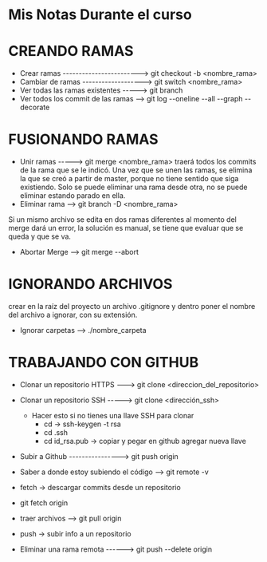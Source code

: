 # Mis Notas Durante el curso

# CREANDO RAMAS

- Crear ramas ------------------------> git checkout -b <nombre_rama> 
- Cambiar de ramas -------------------> git switch <nombre_rama>
- Ver todas las ramas existentes -----> git branch
- Ver todos los commit de las ramas --> git log --oneline --all --graph --decorate

# FUSIONANDO RAMAS

- Unir ramas -----> git merge <nombre_rama>
traerá todos los commits de la rama que se le indicó.
Una vez que se unen las ramas, se elimina la que se creó a partir de master, porque no tiene sentido que siga existiendo.
Solo se puede eliminar una rama desde otra, no se puede eliminar estando parado en ella.
- Eliminar rama --> git branch -D <nombre_rama>

Si un mismo archivo se edita en dos ramas diferentes al momento del merge dará un error, la solución es manual, se tiene que evaluar que se queda y que se va.
- Abortar Merge --> git merge --abort

# IGNORANDO ARCHIVOS

crear en la raíz del proyecto un archivo .gitignore y dentro poner el nombre del archivo a ignorar, con su extensión.
- Ignorar carpetas --> ./nombre_carpeta

# TRABAJANDO CON GITHUB

- Clonar un repositorio HTTPS ---> git clone <direccion_del_repositorio>
- Clonar un repositorio SSH -----> git clone <dirección_ssh>
  - Hacer esto si no tienes una llave SSH para clonar
    - cd -> ssh-keygen -t rsa
    - cd .ssh
    - cd  id_rsa.pub -> copiar y pegar en github agregar nueva llave
- Subir a Github ----------------> git push origin <rama>
- Saber a donde estoy subiendo el código --> git remote -v
- fetch -> descargar commits desde un repositorio
- git fetch origin
- traer archivos --> git pull origin <rama>
- push -> subir info a un repositorio

- Eliminar una rama remota ------> git push --delete origin <rama>
